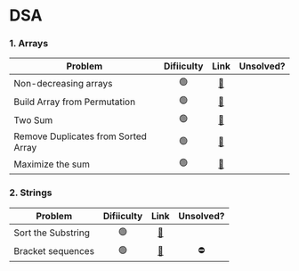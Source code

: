 # DSA

### 1. Arrays
| Problem                |Difiiculty| Link           | Unsolved? |
| ---------------------- |:-------------:|:-------------:|:-------------:|
| Non-decreasing arrays  |🟢| [🔗](https://www.hackerearth.com/practice/data-structures/arrays/1-d/practice-problems/algorithm/make-it-non-decreasing-7d3391fd/) ||
| Build Array from Permutation  |🟢| [🔗](https://leetcode.com/problems/build-array-from-permutation/) ||
| Two Sum  |🟢| [🔗](https://leetcode.com/problems/two-sum/) ||
| Remove Duplicates from Sorted Array  |🟢| [🔗](https://leetcode.com/problems/remove-duplicates-from-sorted-array/) ||
| Maximize the sum  |🟢| [🔗](https://www.hackerearth.com/practice/data-structures/arrays/1-d/practice-problems/algorithm/maximize-sum-0423b95e/) ||


### 2. Strings
| Problem                |Difiiculty| Link           | Unsolved? |
| ---------------------- |:-------------:|:-------------:|:-------------:|
| Sort the Substring  |🟢| [🔗](https://www.hackerearth.com/practice/algorithms/string-algorithm/basics-of-string-manipulation/tutorial/) ||
| Bracket sequences  |🟢| [🔗](https://www.hackerearth.com/practice/data-structures/arrays/1-d/practice-problems/algorithm/bracket-sequence-1-40eab940/) |⛔|
